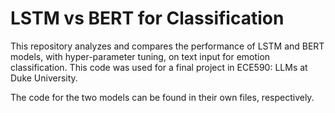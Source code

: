 # LSTM vs BERT for Classification 

This repository analyzes and compares the performance of LSTM and BERT models, with hyper-parameter tuning, on text input for emotion classification.
This code was used for a final project in ECE590: LLMs at Duke University.

The code for the two models can be found in their own files, respectively. 
